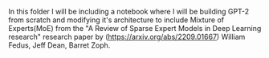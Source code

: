 In this folder I will be including a notebook where I will be building GPT-2 from scratch and modifying it's architecture to include Mixture of Experts(MoE) 
from the "A Review of Sparse Expert Models in Deep Learning research" research paper by (https://arxiv.org/abs/2209.01667) William Fedus, Jeff Dean, Barret Zoph.
